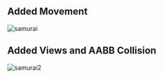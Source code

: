 ## Added Movement
![samurai](https://github.com/user-attachments/assets/647399c0-3867-4970-8f64-7dcf29ff7346)

## Added Views and AABB Collision
![samurai2](https://github.com/user-attachments/assets/42c13c4d-d4b5-4b55-902d-037c8d1dcbdb)

